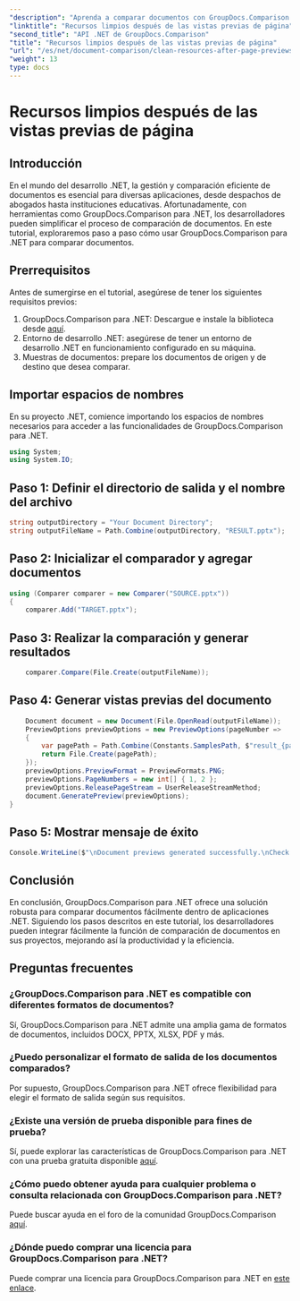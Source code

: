 ```yaml
---
"description": "Aprenda a comparar documentos con GroupDocs.Comparison para .NET paso a paso. Mejore sus aplicaciones .NET con una gestión documental eficiente."
"linktitle": "Recursos limpios después de las vistas previas de página"
"second_title": "API .NET de GroupDocs.Comparison"
"title": "Recursos limpios después de las vistas previas de página"
"url": "/es/net/document-comparison/clean-resources-after-page-previews/"
"weight": 13
type: docs
---
```

# Recursos limpios después de las vistas previas de página

## Introducción
En el mundo del desarrollo .NET, la gestión y comparación eficiente de documentos es esencial para diversas aplicaciones, desde despachos de abogados hasta instituciones educativas. Afortunadamente, con herramientas como GroupDocs.Comparison para .NET, los desarrolladores pueden simplificar el proceso de comparación de documentos. En este tutorial, exploraremos paso a paso cómo usar GroupDocs.Comparison para .NET para comparar documentos.
## Prerrequisitos
Antes de sumergirse en el tutorial, asegúrese de tener los siguientes requisitos previos:
1. GroupDocs.Comparison para .NET: Descargue e instale la biblioteca desde [aquí](https://releases.groupdocs.com/comparison/net/).
2. Entorno de desarrollo .NET: asegúrese de tener un entorno de desarrollo .NET en funcionamiento configurado en su máquina.
3. Muestras de documentos: prepare los documentos de origen y de destino que desea comparar.

## Importar espacios de nombres
En su proyecto .NET, comience importando los espacios de nombres necesarios para acceder a las funcionalidades de GroupDocs.Comparison para .NET.

```csharp
using System;
using System.IO;
```

## Paso 1: Definir el directorio de salida y el nombre del archivo
```csharp
string outputDirectory = "Your Document Directory";
string outputFileName = Path.Combine(outputDirectory, "RESULT.pptx");
```
## Paso 2: Inicializar el comparador y agregar documentos
```csharp
using (Comparer comparer = new Comparer("SOURCE.pptx"))
{
    comparer.Add("TARGET.pptx");
```
## Paso 3: Realizar la comparación y generar resultados
```csharp
    comparer.Compare(File.Create(outputFileName));
```
## Paso 4: Generar vistas previas del documento
```csharp
    Document document = new Document(File.OpenRead(outputFileName));
    PreviewOptions previewOptions = new PreviewOptions(pageNumber =>
    {
        var pagePath = Path.Combine(Constants.SamplesPath, $"result_{pageNumber}.png");
        return File.Create(pagePath);
    });
    previewOptions.PreviewFormat = PreviewFormats.PNG;
    previewOptions.PageNumbers = new int[] { 1, 2 };
    previewOptions.ReleasePageStream = UserReleaseStreamMethod;
    document.GeneratePreview(previewOptions);
}
```
## Paso 5: Mostrar mensaje de éxito
```csharp
Console.WriteLine($"\nDocument previews generated successfully.\nCheck output in {outputDirectory}.");
```

## Conclusión
En conclusión, GroupDocs.Comparison para .NET ofrece una solución robusta para comparar documentos fácilmente dentro de aplicaciones .NET. Siguiendo los pasos descritos en este tutorial, los desarrolladores pueden integrar fácilmente la función de comparación de documentos en sus proyectos, mejorando así la productividad y la eficiencia.
## Preguntas frecuentes
### ¿GroupDocs.Comparison para .NET es compatible con diferentes formatos de documentos?
Sí, GroupDocs.Comparison para .NET admite una amplia gama de formatos de documentos, incluidos DOCX, PPTX, XLSX, PDF y más.
### ¿Puedo personalizar el formato de salida de los documentos comparados?
Por supuesto, GroupDocs.Comparison para .NET ofrece flexibilidad para elegir el formato de salida según sus requisitos.
### ¿Existe una versión de prueba disponible para fines de prueba?
Sí, puede explorar las características de GroupDocs.Comparison para .NET con una prueba gratuita disponible [aquí](https://releases.groupdocs.com/).
### ¿Cómo puedo obtener ayuda para cualquier problema o consulta relacionada con GroupDocs.Comparison para .NET?
Puede buscar ayuda en el foro de la comunidad GroupDocs.Comparison [aquí](https://forum.groupdocs.com/c/comparison/12).
### ¿Dónde puedo comprar una licencia para GroupDocs.Comparison para .NET?
Puede comprar una licencia para GroupDocs.Comparison para .NET en [este enlace](https://purchase.groupdocs.com/buy).